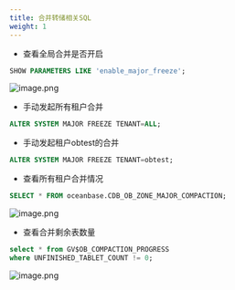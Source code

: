 ```yaml
---
title: 合并转储相关SQL
weight: 1
---
```



- 查看全局合并是否开启
```sql
SHOW PARAMETERS LIKE 'enable_major_freeze';
```
![image.png](https://intranetproxy.alipay.com/skylark/lark/0/2023/png/65656351/1684822222424-ee93e8da-c493-44f9-8663-1ec4be9fcff3.png#clientId=u0f7d1ad4-4356-4&from=paste&height=133&id=ueb7389a0&originHeight=266&originWidth=3422&originalType=binary&ratio=2&rotation=0&showTitle=false&size=90189&status=done&style=none&taskId=u9fbd4923-9016-48b3-8a58-2b0e4b1c409&title=&width=1711)

- 手动发起所有租户合并
```sql
ALTER SYSTEM MAJOR FREEZE TENANT=ALL;
```

- 手动发起租户obtest的合并
```sql
ALTER SYSTEM MAJOR FREEZE TENANT=obtest;
```

- 查看所有租户合并情况
```sql
SELECT * FROM oceanbase.CDB_OB_ZONE_MAJOR_COMPACTION;
```
![image.png](https://intranetproxy.alipay.com/skylark/lark/0/2023/png/65656351/1684814629058-117ce5cb-441f-4d9b-9fc8-1dc089113d79.png#clientId=u0f7d1ad4-4356-4&from=paste&height=441&id=uab8c9c6f&originHeight=882&originWidth=1918&originalType=binary&ratio=2&rotation=0&showTitle=false&size=245583&status=done&style=none&taskId=u651af399-c2f5-4af0-a7f4-9eaf99b57f7&title=&width=959)

- 查看合并剩余表数量
```sql
select * from GV$OB_COMPACTION_PROGRESS 
where UNFINISHED_TABLET_COUNT != 0;
```
![image.png](https://intranetproxy.alipay.com/skylark/lark/0/2023/png/65656351/1684821965718-61173715-732d-4b78-bb43-d8f6328d1799.png#clientId=u0f7d1ad4-4356-4&from=paste&height=141&id=u1acaddbb&originHeight=282&originWidth=4780&originalType=binary&ratio=2&rotation=0&showTitle=false&size=104417&status=done&style=none&taskId=uad9c99d8-17f4-40fb-8a19-8b256883041&title=&width=2390)
